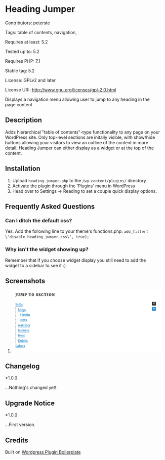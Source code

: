 # Heading Jumper

Contributors: peterste  

Tags: table of contents, navigation,

Requires at least: 5.2

Tested up to: 5.2

Requires PHP: 7.1

Stable tag: 5.2

License: GPLv2 and later

License URI: http://www.gnu.org/licenses/gpl-2.0.html

Displays a navigation menu allowing user to jump to any heading in the page content.

## Description
Adds hierarchical \"table of contents\"-type functionality to any page on your WordPress site. Only top-level sections are initally visible, with show/hide buttons allowing your visitors to view an outline of the content in more detail. Heading Jumper can either display as a widget or at the top of the content.

## Installation
1. Upload `heading-jumper.php` to the `/wp-content/plugins/` directory
2. Activate the plugin through the \'Plugins\' menu in WordPress
3. Head over to Settings -> Reading to set a couple quick display options.

## Frequently Asked Questions
### Can I ditch the default css?
Yes. Add the following line to your theme\'s functions.php.
    `add_filter( \'disable_heading_jumper_css\', true);`

### Why isn\'t the widget showing up?
Remember that if you choose widget display you still need to add the widget to a sidebar to see it :)
## Screenshots
1. ![Heading Jumper on a page.](./heading-jumper-screenshot.png "Heading Jumper")

## Changelog
*1.0.0 

...Nothing\'s changed yet!

## Upgrade Notice
*1.0.0

...First version.

## Credits
Built on [Wordpress Plugin Boilerplate](http://wppb.io/, "wordpress plugin boilerplate")
